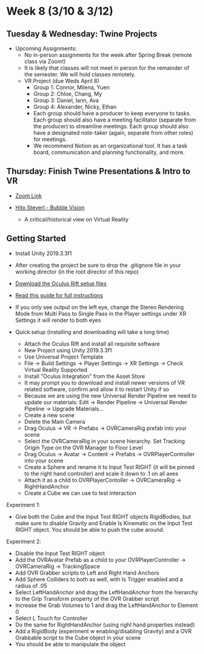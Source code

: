 # Week 8 (3/10 & 3/12)

## Tuesday & Wednesday: Twine Projects

+ Upcoming Assignments:
  + No in-person assignments for the week after Spring Break (remote class via Zoom!)
  + It is likely that classes will not meet in person for the remainder of the semester. We will hold classes remotely.
  + VR Project (due Weds April 8)
    + Group 1: Connor, Milena, Yuen
    + Group 2: Chloe, Chang, My
    + Group 3: Daniel, Iann, Ava
    + Group 4: Alexander, Nicky, Ethan
    + Each group should have a producer to keep everyone to tasks. Each group should also have a meeting facilitator (separate from the producer) to streamline meetings. Each group should also have a designated note-taker (again, separate from other roles) for meetings.
    + We recommend Notion as an organizational tool. It has a task board, communication and planning functionality, and more.

## Thursday: Finish Twine Presentations & Intro to VR

+ [Zoom Link](https://newschool.zoom.us/j/522299093)

+ [Hito Steyerl - Bubble Vision](https://www.youtube.com/watch?v=boMbdtu2rLE)
  + A critical/historical view on Virtual Reality

## Getting Started

+ Install Unity 2019.3.3f1
+ After creating the project be sure to drop the .gitignore file in your working director (in the root director of this repo)
+ [Download the Oculus Rift setup files](https://www.oculus.com/setup/)
+ [Read this guide for full instructions](https://circuitstream.com/blog/oculus-unity-setup/)
+ If you only see output on the left eye, change the Stereo Rendering Mode from Multi Pass to Single Pass in the Player settings under XR Settings it will render to both eyes

+ Quick setup (installing and downloading will take a long time)
  + Attach the Oculus Rift and install all requisite software
  + New Project using Unity 2019.3.3f1
  + Use Universal Project Template
  + File -> Build Settings -> Player Settings -> XR Settings -> Check Virtual Reality Supported
  + Install "Oculus Integration" from the Asset Store
  + It may prompt you to download and install newer versions of VR related software, confirm and allow it to restart Unity if so
  + Because we are using the new Universal Render Pipeline we need to update our materials: Edit -> Render Pipeline -> Universal Render Pipeline -> Upgrade Materials...
  + Create a new scene
  + Delete the Main Camera
  + Drag Oculus -> VR -> Prefabs -> OVRCameraRig prefab into your scene
  + Select the OVRCameraRig in your scene hierarchy. Set Tracking Origin Type on the OVR Manager to Floor Level
  + Drag Oculus -> Avatar -> Content -> Prefabs -> OVRPlayerController into your scene
  + Create a Sphere and rename it to Input Test RIGHT (it will be pinned to the right hand controller) and scale it down to .1 on all axes
  + Attach it as a child to OVRPlayerContoller -> OVRCameraRig -> RightHandAnchor
  + Create a Cube we can use to test interaction

Experiment 1:
+ Give both the Cube and the Input Test RIGHT objects RigidBodies, but make sure to disable Gravity and Enable Is Kinematic on the Input Test RIGHT object. You should be able to push the cube around.

Experiment 2:
+ Disable the Input Test RIGHT object
+ Add the OVRAvatar Prefab as a child to your OVRPlayerController -> OVRCameraRig -> TrackingSpace
+ Add OVR Grabber scripts to Left and Right Hand Anchors
+ Add Sphere Colliders to both as well, with Is Trigger enabled and a radius of .05
+ Select LeftHandAnchor and drag the LeftHandAnchor from the hierarchy to the Grip Transform property of the OVR Grabber script
+ Increase the Grab Volumes to 1 and drag the LeftHandAnchor to Element 0
+ Select L Touch for Controller
+ Do the same for RightHandAnchor (using right hand properties instead)
+ Add a RigidBody (experiment w enabling/disabling Gravity) and a OVR Grabbable script to the Cube object in your scene
+ You should be able to manipulate the object
